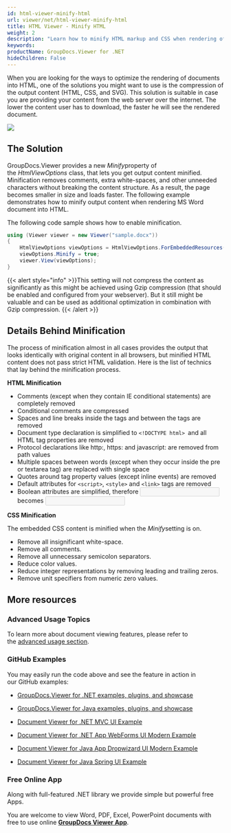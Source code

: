 ```yaml
---
id: html-viewer-minify-html
url: viewer/net/html-viewer-minify-html
title: HTML Viewer - Minify HTML
weight: 2
description: "Learn how to minify HTML markup and CSS when rendering of documents into HTML and make your HTML documents load faster with GroupDocs.Viewer."
keywords: 
productName: GroupDocs.Viewer for .NET
hideChildren: False
---
```

When you are looking for the ways to optimize the rendering of documents into HTML, one of the solutions you might want to use is the compression of the output content (HTML, CSS, and SVG). This solution is suitable in case you are providing your content from the web server over the internet. The lower the content user has to download, the faster he will see the rendered document.

![](viewer-net/images/html-viewer-minify-html.jpg)

## The Solution

GroupDocs.Viewer provides a new *Minify*property of the *HtmlViewOptions* class, that lets you get output content minified. Minification removes comments, extra white-spaces, and other unneeded characters without breaking the content structure. As a result, the page becomes smaller in size and loads faster. The following example demonstrates how to minify output content when rendering MS Word document into HTML.

The following code sample shows how to enable minification.

```csharp
using (Viewer viewer = new Viewer("sample.docx"))
{
	HtmlViewOptions viewOptions = HtmlViewOptions.ForEmbeddedResources();
    viewOptions.Minify = true;
    viewer.View(viewOptions);
}
```

{{< alert style="info" >}}This setting will not compress the content as significantly as this might be achieved using Gzip compression (that should be enabled and configured from your webserver). But it still might be valuable and can be used as additional optimization in combination with Gzip compression. {{< /alert >}}

## Details Behind Minification

The process of minification almost in all cases provides the output that looks identically with original content in all browsers, but minified HTML content does not pass strict HTML validation. Here is the list of technics that lay behind the minification process.

**HTML Minification**

*   Comments (except when they contain IE conditional statements) are completely removed
*   Conditional comments are compressed
*   Spaces and line breaks inside the tags and between the tags are removed
*   Document type declaration is simplified to `<!DOCTYPE html> `and all HTML tag properties are removed
*   Protocol declarations like http:, https: and javascript: are removed from path values
*   Multiple spaces between words (except when they occur inside the pre or textarea tag) are replaced with single space
*   Quotes around tag property values (except inline events) are removed
*   Default attributes for `<script>`, `<style>` and `<link>` tags are removed
*   Boolean attributes are simplified, therefore <input type="text" disabled="disabled"> becomes <input type=text disabled>

**CSS Minification**

The embedded CSS content is minified when the *Minify*setting is on.

*   Remove all insignificant white-space.
*   Remove all comments.
*   Remove all unnecessary semicolon separators.
*   Reduce color values.
*   Reduce integer representations by removing leading and trailing zeros.
*   Remove unit specifiers from numeric zero values.

## More resources

### Advanced Usage Topics

To learn more about document viewing features, please refer to the [advanced usage section](Advanced%2Bfeatures.html).

### GitHub Examples

You may easily run the code above and see the feature in action in our GitHub examples:

*   [GroupDocs.Viewer for .NET examples, plugins, and showcase](https://github.com/groupdocs-viewer/GroupDocs.Viewer-for-.NET)
    
*   [GroupDocs.Viewer for Java examples, plugins, and showcase](https://github.com/groupdocs-viewer/GroupDocs.Viewer-for-Java)
    
*   [Document Viewer for .NET MVC UI Example](https://github.com/groupdocs-viewer/GroupDocs.Viewer-for-.NET-MVC) 
    
*   [Document Viewer for .NET App WebForms UI Modern Example](https://github.com/groupdocs-viewer/GroupDocs.Viewer-for-.NET-WebForms)
    
*   [Document Viewer for Java App Dropwizard UI Modern Example](https://github.com/groupdocs-viewer/GroupDocs.Viewer-for-Java-Dropwizard)
    
*   [Document Viewer for Java Spring UI Example](https://github.com/groupdocs-viewer/GroupDocs.Viewer-for-Java-Spring)
    

### Free Online App

Along with full-featured .NET library we provide simple but powerful free Apps.

You are welcome to view Word, PDF, Excel, PowerPoint documents with free to use online **[GroupDocs Viewer App](https://products.groupdocs.app/viewer)**.
